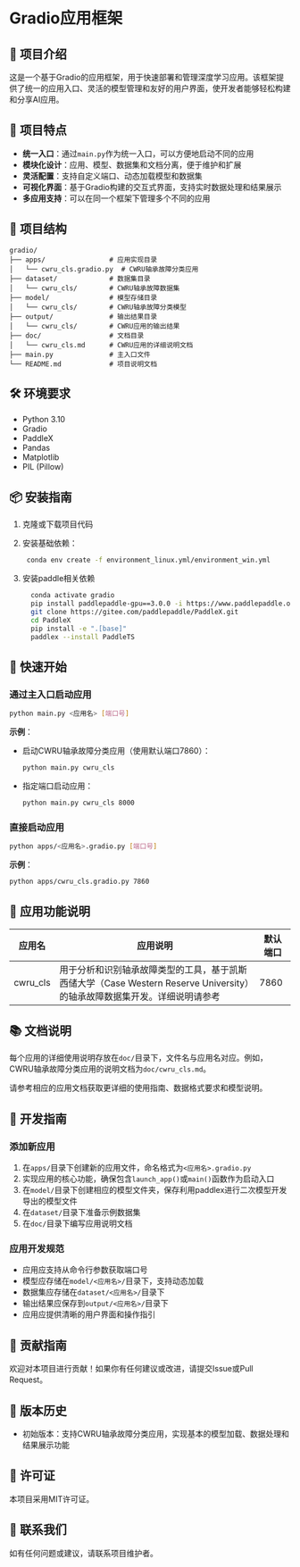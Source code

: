 # Gradio应用框架

## 📖 项目介绍

这是一个基于Gradio的应用框架，用于快速部署和管理深度学习应用。该框架提供了统一的应用入口、灵活的模型管理和友好的用户界面，使开发者能够轻松构建和分享AI应用。

## 🚀 项目特点

- **统一入口**：通过`main.py`作为统一入口，可以方便地启动不同的应用
- **模块化设计**：应用、模型、数据集和文档分离，便于维护和扩展
- **灵活配置**：支持自定义端口、动态加载模型和数据集
- **可视化界面**：基于Gradio构建的交互式界面，支持实时数据处理和结果展示
- **多应用支持**：可以在同一个框架下管理多个不同的应用

## 📁 项目结构

```
gradio/
├── apps/                # 应用实现目录
│   └── cwru_cls.gradio.py  # CWRU轴承故障分类应用
├── dataset/             # 数据集目录
│   └── cwru_cls/        # CWRU轴承故障数据集
├── model/               # 模型存储目录
│   └── cwru_cls/        # CWRU轴承故障分类模型
├── output/              # 输出结果目录
│   └── cwru_cls/        # CWRU应用的输出结果
├── doc/                 # 文档目录
│   └── cwru_cls.md      # CWRU应用的详细说明文档
├── main.py              # 主入口文件
└── README.md            # 项目说明文档
```

## 🛠️ 环境要求

- Python 3.10 
- Gradio
- PaddleX
- Pandas
- Matplotlib
- PIL (Pillow)

## 📦 安装指南

1. 克隆或下载项目代码

2. 安装基础依赖：
   ```bash
    conda env create -f environment_linux.yml/environment_win.yml
   ```
3. 安装paddle相关依赖
    ```bash
      conda activate gradio
      pip install paddlepaddle-gpu==3.0.0 -i https://www.paddlepaddle.org.cn/packages/stable/cu118/
      git clone https://gitee.com/paddlepaddle/PaddleX.git
      cd PaddleX
      pip install -e ".[base]"
      paddlex --install PaddleTS
    ```
## 🚀 快速开始

### 通过主入口启动应用

```bash
python main.py <应用名> [端口号]
```

**示例**：
- 启动CWRU轴承故障分类应用（使用默认端口7860）：
  ```bash
  python main.py cwru_cls
  ```
- 指定端口启动应用：
  ```bash
  python main.py cwru_cls 8000
  ```

### 直接启动应用

```bash
python apps/<应用名>.gradio.py [端口号]
```

**示例**：
```bash
python apps/cwru_cls.gradio.py 7860
```

## 📱 应用功能说明

| 应用名 | 应用说明 | 默认端口 |
|-------|---------|---------|
| cwru_cls | 用于分析和识别轴承故障类型的工具，基于凯斯西储大学（Case Western Reserve University）的轴承故障数据集开发。详细说明请参考 <mcfile name="cwru_cls.md" path="doc/cwru_cls.md"></mcfile> | 7860 |


## 📚 文档说明

每个应用的详细使用说明存放在`doc/`目录下，文件名与应用名对应。例如，CWRU轴承故障分类应用的说明文档为`doc/cwru_cls.md`。

请参考相应的应用文档获取更详细的使用指南、数据格式要求和模型说明。

## 🔧 开发指南

### 添加新应用

1. 在`apps/`目录下创建新的应用文件，命名格式为`<应用名>.gradio.py`
2. 实现应用的核心功能，确保包含`launch_app()`或`main()`函数作为启动入口
3. 在`model/`目录下创建相应的模型文件夹，保存利用paddlex进行二次模型开发导出的模型文件
4. 在`dataset/`目录下准备示例数据集
5. 在`doc/`目录下编写应用说明文档

### 应用开发规范

- 应用应支持从命令行参数获取端口号
- 模型应存储在`model/<应用名>/`目录下，支持动态加载
- 数据集应存储在`dataset/<应用名>/`目录下
- 输出结果应保存到`output/<应用名>/`目录下
- 应用应提供清晰的用户界面和操作指引

## 🤝 贡献指南

欢迎对本项目进行贡献！如果你有任何建议或改进，请提交Issue或Pull Request。

## 📝 版本历史

- 初始版本：支持CWRU轴承故障分类应用，实现基本的模型加载、数据处理和结果展示功能

## 📄 许可证

本项目采用MIT许可证。

## 📧 联系我们

如有任何问题或建议，请联系项目维护者。